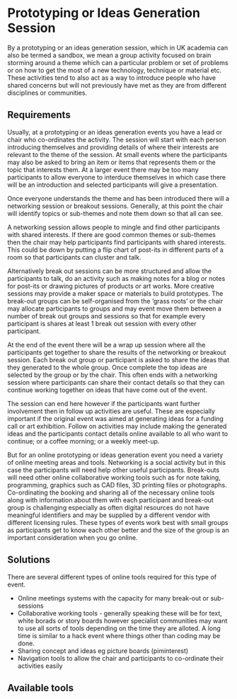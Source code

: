 # Prototyping or Ideas Generation Session

By a prototyping or an ideas generation session, which in UK academia can also be termed a sandbox, we mean a group activity focused on brain storming around a theme which can a particular problem or set of problems or on how to get the most of a new technology, technique or material etc.
These activities tend to also act as a way to introduce people who have shared concerns but will not previously have met as they are from different disciplines or communities.

## Requirements

Usually, at a prototyping or an ideas generation events you have a lead or chair who co-ordinates the activity.
The session will start with each person introducing themselves and providing details of where their interests are relevant to the theme of the session. At small events where the participants may also be asked to bring an item or items that represents them or the topic that interests them.
At a larger event there may be too many participants to allow everyone to interduce themselves in which case there will be an introduction and selected participants will give a presentation.

Once everyone understands the theme and has been introduced there will a networking session or breakout sessions.
Generally, at this point the chair will identify topics or sub-themes and note them down so that all can see.

A networking session allows people to mingle and find other participants with shared interests.
If there are good common themes or sub-themes then the chair may help participants find participants with shared interests.
This could be down by putting a flip chart of post-its in different parts of a room so that participants can cluster and talk.

Alternatively break out sessions can be more structured and allow the participants to talk, do an activity such as making notes for a blog or notes for post-its or drawing pictures of products or art works.
More creative sessions may provide a maker space or materials to build prototypes.
The break-out groups can be self-organised from the ‘grass roots’ or the chair may allocate participants to groups and may event move them between a number of break out groups and sessions so that for example every participant is shares at least 1 break out session with every other participant.

At the end of the event there will be a wrap up session where all the participants get together to share the results of the networking or breakout session.
Each break out group or participant is asked to share the ideas that they generated to the whole group.
Once complete the top ideas are selected by the group or by the chair.
This often ends with a networking session where participants can share their contact details so that they can continue working together on ideas that have come out of the event.

The session can end here however if the participants want further involvement then in follow up activities are useful.
These are especially important if the original event was aimed at generating ideas for a funding call or art exhibition.
Follow on activities may include making the generated ideas and the participants contact details online available to all who want to continue; or a coffee morning; or a weekly meet-up.

But for an online prototyping or ideas generation event you need a variety of online meeting areas and tools.
Networking is a social activity but in this case the participants will need help other useful participants.
Break-outs will need other online collaborative working tools such as for note taking, programming, graphics such as CAD files, 3D printing files or photographs.
Co-ordinating the booking and sharing all of the necessary online tools along with information about them with each participant and break-out group is challenging especially as often digital resources do not have meaningful identifiers and may be supplied by a different vendor with different licensing rules.
These types of events work best with small groups as participants get to know each other better and the size of the group is an important consideration when you go online.

## Solutions

There are several different types of online tools required for this type of event.

- Online meetings systems with the capacity for many break-out or sub-sessions
- Collaborative working tools - generally speaking these will be for text, white borads or story boards however specialist communities may want to use all sorts of tools depending on the time they are alloted.
  A long time is similar to a hack event where things other than coding may be done.
- Sharing concept and ideas eg picture boards (piminterest)
- Navigation tools to allow the chair and participants to co-ordinate their activities easily

## Available tools
